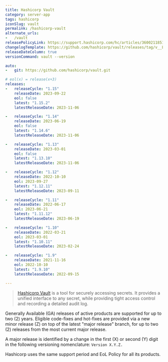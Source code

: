 ```yaml
---
title: Hashicorp Vault
category: server-app
tags: hashicorp
iconSlug: vault
permalink: /hashicorp-vault
alternate_urls:
-   /vault
releasePolicyLink: https://support.hashicorp.com/hc/articles/360021185113
changelogTemplate: https://github.com/hashicorp/vault/releases/tag/v__LATEST__
releaseDateColumn: true
versionCommand: vault --version

auto:
-   git: https://github.com/hashicorp/vault.git

# eol(x) = release(x+3)
releases:
-   releaseCycle: "1.15"
    releaseDate: 2023-09-22
    eol: false
    latest: "1.15.2"
    latestReleaseDate: 2023-11-06

-   releaseCycle: "1.14"
    releaseDate: 2023-06-19
    eol: false
    latest: "1.14.6"
    latestReleaseDate: 2023-11-06

-   releaseCycle: "1.13"
    releaseDate: 2023-03-01
    eol: false
    latest: "1.13.10"
    latestReleaseDate: 2023-11-06

-   releaseCycle: "1.12"
    releaseDate: 2022-10-10
    eol: 2023-09-27
    latest: "1.12.11"
    latestReleaseDate: 2023-09-11

-   releaseCycle: "1.11"
    releaseDate: 2022-06-17
    eol: 2023-06-21
    latest: "1.11.12"
    latestReleaseDate: 2023-06-19

-   releaseCycle: "1.10"
    releaseDate: 2022-03-21
    eol: 2023-03-01
    latest: "1.10.11"
    latestReleaseDate: 2023-02-24

-   releaseCycle: "1.9"
    releaseDate: 2021-11-16
    eol: 2022-10-10
    latest: "1.9.10"
    latestReleaseDate: 2022-09-15

---
```


> [Hashicorp Vault](https://www.vaultproject.io/) is a tool for securely accessing secrets. It
> provides a unified interface to any secret, while providing tight access control and recording a
> detailed audit log.

Generally Available (GA) releases of active products are supported for up to two (2) years. Eligible
code-fixes and hot-fixes are provided via a new minor release (Z) on top of the latest "major
release" branch, for up to two (2) releases from the most current major release.

A major release is identified by a change in the first (X) or second (Y) digit in the following
versioning nomenclature: `Version X.Y.Z.`

Hashicorp uses the same support period and EoL Policy for all its products.
